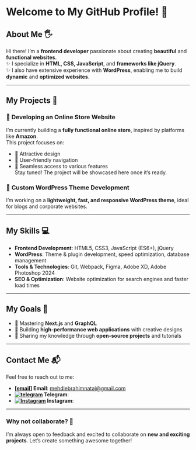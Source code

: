 # Welcome to My GitHub Profile! 👋

## About Me 🖐️
Hi there! I’m a **frontend developer** passionate about creating **beautiful** and **functional websites**.  
✨ I specialize in **HTML, CSS, JavaScript**, and **frameworks like jQuery**.  
✨ I also have extensive experience with **WordPress**, enabling me to build **dynamic** and **optimized websites**.  

---

## My Projects 🚀

### 🔧 **Developing an Online Store Website**  
I’m currently building a **fully functional online store**, inspired by platforms like **Amazon**.  
This project focuses on:  
- 📌 Attractive design  
- 📌 User-friendly navigation  
- 📌 Seamless access to various features  
Stay tuned! The project will be showcased here once it’s ready.  

### 🔧 **Custom WordPress Theme Development**  
I’m working on a **lightweight, fast, and responsive WordPress theme**, ideal for blogs and corporate websites.  

---

## My Skills 💻

- **Frontend Development**: HTML5, CSS3, JavaScript (ES6+), jQuery  
- **WordPress**: Theme & plugin development, speed optimization, database management  
- **Tools & Technologies**: Git, Webpack, Figma, Adobe XD, Adobe Photoshop 2024  
- **SEO & Optimization**: Website optimization for search engines and faster load times  

---

## My Goals 🌟

- 🚀 Mastering **Next.js** and **GraphQL**  
- 🚀 Building **high-performance web applications** with creative designs  
- 🚀 Sharing my knowledge through **open-source projects** and tutorials  

---

## Contact Me 📬

Feel free to reach out to me:  
- **[[email](https://img.icons8.com/?size=20&id=108806&format=png&color=000000)] Email**: mehdiebrahimnataj@gmail.com   
- **[![telegram](https://img.icons8.com/?size=20&&id=oWiuH0jFiU0R&format=png&color=000000)](https://t.me/mehdi_1887)  Telegram**:  
- **[![Instagram](https://img.icons8.com/?size=20&id=Xy10Jcu1L2Su&format=png&color=000000)](https://instagram.com/1887.mehdi) Instagram**: 

---

### Why not collaborate? 🤝  
I’m always open to feedback and excited to collaborate on **new and exciting projects**. Let’s create something awesome together!
